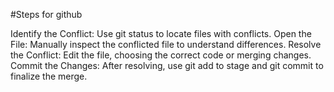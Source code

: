 #Steps for github

Identify the Conflict: Use git status to locate files with conflicts.
Open the File: Manually inspect the conflicted file to understand differences.
Resolve the Conflict: Edit the file, choosing the correct code or merging changes.
Commit the Changes: After resolving, use git add to stage and git commit to finalize the merge.
